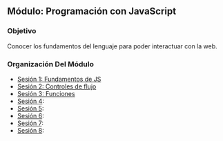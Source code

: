 
## Módulo: Programación con JavaScript

### Objetivo

Conocer los fundamentos del lenguaje para poder interactuar con la web.

### Organización Del Módulo

 - [Sesión 1: Fundamentos de JS](./Sesion-01)
 - [Sesión 2: Controles de flujo](./Sesion-02)
 - [Sesión 3: Funciones](./Sesion-03)
 - [Sesión 4]():
 - [Sesión 5]():
 - [Sesión 6]():
 - [Sesión 7]():
 - [Sesión 8]():
